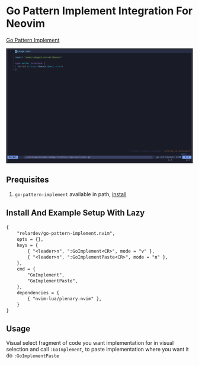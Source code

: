 # Go Pattern Implement Integration For Neovim

[Go Pattern Implement](https://github.com/relardev/go-pattern-implement)

![Go Pattern Implement](pattern-implement.gif)

## Prequisites

 1. `go-pattern-implement` available in path, [install](https://github.com/relardev/go-pattern-implement#install)

## Install And Example Setup With Lazy

```
{
	"relardev/go-pattern-implement.nvim",
	opts = {},
	keys = {
		{ "<leader>n", ":GoImplement<CR>", mode = "v" },
		{ "<leader>n", ":GoImplementPaste<CR>", mode = "n" },
	},
	cmd = {
		"GoImplement",
		"GoImplementPaste",
	},
	dependencies = {
		{ "nvim-lua/plenary.nvim" },
	}
}

```

## Usage

Visual select fragment of code you want implementation for in visual selection and call `:GoImplement`, to paste implementation where you want it do `:GoImplementPaste`
